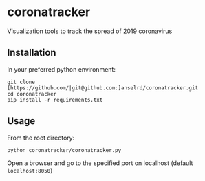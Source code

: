 # coronatracker
Visualization tools to track the spread of 2019 coronavirus

## Installation
In your preferred python environment:
```
git clone [https://github.com/|git@github.com:]anselrd/coronatracker.git
cd coronatracker
pip install -r requirements.txt
```

## Usage
From the root directory:
```
python coronatracker/coronatracker.py
```
Open a browser and go to the specified port on localhost (default `localhost:8050`)